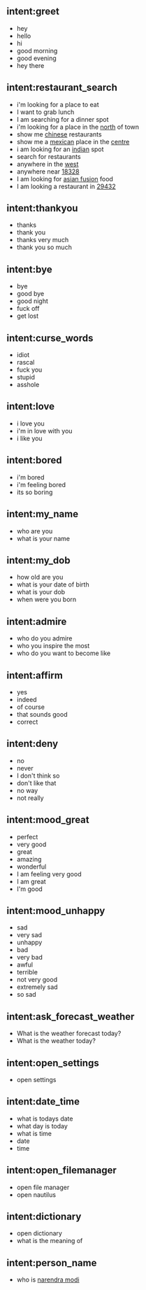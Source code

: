 ## intent:greet
- hey
- hello
- hi
- good morning
- good evening
- hey there

## intent:restaurant_search
- i'm looking for a place to eat
- I want to grab lunch
- I am searching for a dinner spot
- i'm looking for a place in the [north](location) of town
- show me [chinese](cuisine) restaurants
- show me a [mexican](cuisine) place in the [centre](location)
- i am looking for an [indian](cuisine) spot
- search for restaurants
- anywhere in the [west](location)
- anywhere near [18328](location)
- I am looking for [asian fusion](cuisine) food
- I am looking a restaurant in [29432](location)

## intent:thankyou
- thanks
- thank you
- thanks very much
- thank you so much

## intent:bye
- bye
- good bye
- good night
- fuck off
- get lost

## intent:curse_words
- idiot
- rascal
- fuck you
- stupid
- asshole

## intent:love
- i love you
- i'm in love with you
- i like you

## intent:bored
- i'm bored
- i'm feeling bored
- its so boring 

## intent:my_name
- who are you
- what is your name

## intent:my_dob
- how old are you
- what is your date of birth
- what is your dob
- when were you born

## intent:admire
- who do you admire
- who you inspire the most
- who do you want to become like

## intent:affirm
- yes
- indeed
- of course
- that sounds good
- correct

## intent:deny
- no
- never
- I don't think so
- don't like that
- no way
- not really

## intent:mood_great
- perfect
- very good
- great
- amazing
- wonderful
- I am feeling very good
- I am great
- I'm good

## intent:mood_unhappy
- sad
- very sad
- unhappy
- bad
- very bad
- awful
- terrible
- not very good
- extremely sad
- so sad

## intent:ask_forecast_weather
- What is the weather forecast today?
- What is the weather today?

## intent:open_settings
- open settings
## intent:date_time
- what is todays date
- what day is today
- what is time
- date
- time
## intent:open_filemanager
- open file manager
- open nautilus
## intent:dictionary
- open dictionary
- what is the meaning of


## intent:person_name
- who is [narendra modi](person)









